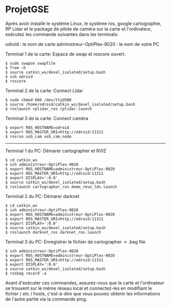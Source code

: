 # ProjetGSE

Après avoir installé le système Linux, le système ros, google cartographie, RP Lidar et le package de pilote de caméra sur la carte et l'ordinateur, exécutez les commande suivantes dans les terminals:

odroid : le nom de carte
administreur-OptiPlex-9020 : le nom de votre PC


Terminal 1 de la carte: Espace de swap et roscore ouvert.
    
    $ sudo swapon swapfile
    $ free –h
    $ source catkin_ws/devel_isolated/setup.bash
    $ ssh odroid
    $ roscore
    
Terminal 2 de la carte: Connect Lidar

    $ sudo chmod 666 /dev/ttyUSB0
    $ source /home/odroid/catkin_ws/devel_isolated/setup.bash
    $ roslaunch rplidar_ros rplidar.launch
    
Terminal 3 de la carte: Connect caméra

    $ export ROS_HOSTNAME=odroid
    $ export ROS_MASTER_URI=http://odroid:11311
    $ rosrun usb_cam usb_cam_node
---------------------------------------------------------------------

Terminal 1 du PC: Démarer cartographer et RVIZ

    $ cd catkin_ws
    $ ssh administreur-OptiPlex-9020
    $ export ROS_HOSTNAME=administreur-OptiPlex-9020
    $ export ROS_MASTER_URI=http://odroid:11311
    $ export DISPLAY=':0.0'
    $ source catkin_ws/devel_isolated/setup.bash
    $ roslaunch cartographer_ros demo_revo_lds.launch
    
Terminal 2 du PC: Démarer darknet

    $ cd catkin_ws
    $ ssh administreur-OptiPlex-9020
    $ export ROS_HOSTNAME=administreur-OptiPlex-9020
    $ export ROS_MASTER_URI=http://odroid:11311
    $ export DISPLAY=':0.0'
    $ source catkin_ws/devel_isolated/setup.bash
    $ roslaunch darknet_ros darknet_ros.launch
Terminal 3 du PC: Enregistrer le fichier de cartographer -> .bag file

    $ ssh administreur-OptiPlex-9020
    $ export ROS_HOSTNAME=administreur-OptiPlex-9020
    $ export ROS_MASTER_URI=http://odroid:11311
    $ export DISPLAY=':0.0'
    $ source catkin_ws/devel_isolated/setup.bash
    $ rosbag record -a

Avant d'exécuter ces commandes, assurez-vous que la carte et l'ordinateur se trouvent sur le même réseau local et connectez-les en modifiant le fichier / etc / hosts, c'est-à-dire que vous pouvez obtenir les informations de l'autre partie via la commande ping.
